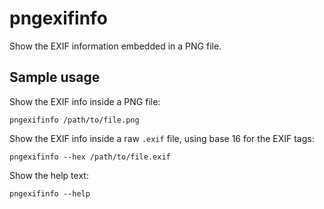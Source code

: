 pngexifinfo
===========

Show the EXIF information embedded in a PNG file.


Sample usage
------------

Show the EXIF info inside a PNG file:

    pngexifinfo /path/to/file.png

Show the EXIF info inside a raw `.exif` file, using base 16 for the EXIF tags:

    pngexifinfo --hex /path/to/file.exif

Show the help text:

    pngexifinfo --help
